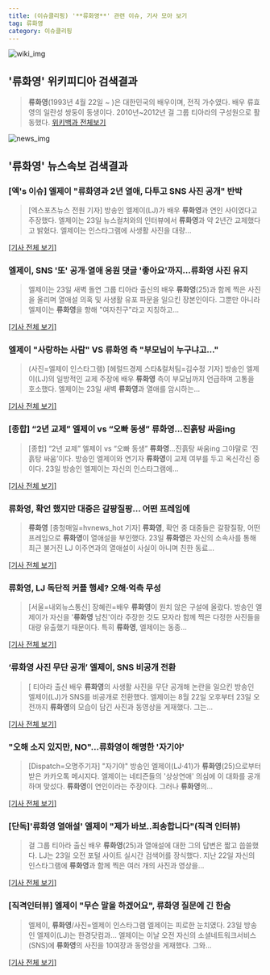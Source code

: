 ```yaml
---
title: (이슈클리핑) '**류화영**' 관련 이슈, 기사 모아 보기
tag: 류화영
category: 이슈클리핑
---
```

![wiki_img](https://user-images.githubusercontent.com/42597476/44503234-41136a80-a6d0-11e8-9071-6fc6418eafe4.png)
## **'**류화영**'** 위키피디아 검색결과
>**류화영**(1993년 4월 22일 ~ )은 대한민국의 배우이며, 전직 가수였다. 배우 류효영의 일란성 쌍둥이 동생이다. 2010년~2012년 걸 그룹 티아라의 구성원으로 활동했다.
<a href="https://ko.wikipedia.org/wiki/류화영" target="_blank">위키백과 전체보기</a>

![news_img](https://user-images.githubusercontent.com/42597476/44507050-1206f400-a6e4-11e8-8d98-7ffbfebb353f.png)

## **'**류화영**'** 뉴스속보 검색결과
### [엑's 이슈] 엘제이 "**류화영**과 2년 열애, 다투고 SNS 사진 공개" 반박

>[엑스포츠뉴스 전원 기자] 방송인 엘제이(LJ)가 배우 **류화영**과 연인 사이였다고 주장했다. 엘제이는 23일 뉴스컬처와의 인터뷰에서 **류화영**과 약 2년간 교제했다고 밝혔다. 엘제이는 인스타그램에 사생활 사진을 대량...

[[기사 전체 보기]](http://www.xportsnews.com/?ac=article_view&entry_id=1011289)

### 엘제이, SNS '또' 공개·열애 응원 댓글 '좋아요'까지…**류화영** 사진 유지

>엘제이는 23일 새벽 돌연 그룹 티아라 출신의 배우 **류화영**(25)과 함께 찍은 사진을 올리며 열애설 의혹 및 사생활 유포 파문을 일으킨 장본인이다. 그뿐만 아니라 엘제이는 **류화영**을 향해 "여자친구"라고 지칭하고...

[[기사 전체 보기]](http://www.mydaily.co.kr/new_yk/html/read.php?newsid=201808231210545268&ext=na)

### 엘제이 "사랑하는 사람" VS **류화영** 측 "부모님이 누구냐고…"

>(사진=엘제이 인스타그램) [헤럴드경제 스타&컬처팀=김수정 기자] 방송인 엘제이(LJ)의 일방적인 교제 주장에 배우 **류화영** 측이 부모님까지 언급하며 고통을 호소했다. 엘제이는 23일 새벽 **류화영**과 열애를 암시하는...

[[기사 전체 보기]](http://biz.heraldcorp.com/culture/view.php?ud=201808230840117586339_1)

### [종합] “2년 교제” 엘제이 vs “오빠 동생” **류화영**…진흙탕 싸움ing

>[종합] “2년 교제” 엘제이 vs “오빠 동생” **류화영**…진흙탕 싸움ing 그야말로 ‘진흙탕 싸움’이다. 방송인 엘제이와 연기자 **류화영**이 교제 여부를 두고 옥신각신 중이다. 23일 방송인 엘제이는 자신의 인스타그램에...

[[기사 전체 보기]](http://sports.donga.com/3/all/20180823/91644490/2)

### **류화영**, 확언 했지만 대중은 갈팡질팡... 어떤 프레임에

>**류화영** [충청매일=hvnews_hot 기자] **류화영**, 확언 중 대중들은 갈팡질팡, 어떤 프레임으로 **류화영**이 열애설을 부인했다. 23일 **류화영**은 자신의 소속사를 통해 최근 불거진 LJ 이주연과의 열애설이 사실이 아니며 친한 동료...

[[기사 전체 보기]](http://www.ccdn.co.kr/news/articleView.html?idxno=536102)

### **류화영**, LJ 독단적 커플 행세? 오해·억측 무성

>[서울=내외뉴스통신] 장혜린=배우 **류화영**이 원치 않은 구설에 올랐다. 방송인 엘제이가 자신을 '**류화영** 남친'이라 주장한 것도 모자라 함께 찍은 다정한 사진들을 대량 유출했기 때문이다. 특히 **류화영**, 엘제이는 동종...

[[기사 전체 보기]](http://www.nbnnews.co.kr/news/articleView.html?idxno=169250)

### ‘**류화영** 사진 무단 공개’ 엘제이, SNS 비공개 전환

>[ 티아라 출신 배우 **류화영**의 사생활 사진을 무단 공개해 논란을 일으킨 방송인 엘제이(LJ)가 SNS를 비공개로 전환했다. 엘제이는 8월 22일 오후부터 23일 오전까지 **류화영**의 모습이 담긴 사진과 동영상을 게재했다. 그는...

[[기사 전체 보기]](http://www.newsen.com/news_view.php?uid=201808231058374110)

### "오해 소지 있지만, NO"…**류화영**이 해명한 '자기야'

>[Dispatch=오명주기자] "자기야" 방송인 엘제이(LJ·41)가 **류화영**(25)으로부터 받은 카카오톡 메시지다. 엘제이는 네티즌들의 '상상연애' 의심에 이 대화를 공개하며 맞섰다. **류화영**이 연인이라는 주장이다. 그러나 **류화영**의...

[[기사 전체 보기]](http://www.dispatch.co.kr/1455960)

### [단독]'**류화영** 열애설' 엘제이 "제가 바보..죄송합니다"(직격 인터뷰)

>걸 그룹 티아라 출신 배우 **류화영**(25)과 열애설에 대한 그의 답변은 짧고 씁쓸했다. LJ는 23일 오전 포털 사이트 실시간 검색어를 장식했다. 지난 22일 자신의 인스타그램에 **류화영**과 함께 찍은 여러 개의 사진과 영상을...

[[기사 전체 보기]](http://star.mt.co.kr/stview.php?no=2018082314564360969)

### [직격인터뷰] 엘제이 "무슨 말을 하겠어요", **류화영** 질문에 긴 한숨

>엘제이, **류화영**/사진=엘제이 인스타그램 엘제이는 피로한 눈치였다. 23일 방송인 엘제이(LJ)는 한경닷컴과... 엘제이는 이날 오전 자신의 소셜네트워크서비스(SNS)에 **류화영**의 사진을 10여장과 동영상을 게재했다. 그와...

[[기사 전체 보기]](http://news.hankyung.com/article/201808230254H)


